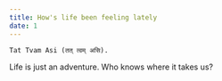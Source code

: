 ```yaml
---
title: How's life been feeling lately
date: 1
---
```


`Tat Tvam Asi (तत् त्वम् असि).`

Life is just an adventure. Who knows where it takes us? 



